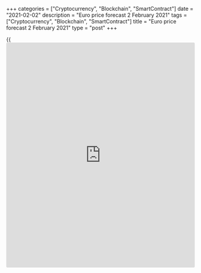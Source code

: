 +++
categories = ["Cryptocurrency", "Blockchain", "SmartContract"]
date = "2021-02-02"
description = "Euro price forecast 2 February 2021"
tags = ["Cryptocurrency", "Blockchain", "SmartContract"]
title = "Euro price forecast 2 February 2021"
type = "post"
+++

{{<iframe id="large-banner" src="https://www.bounty.group/#slide=18.0" width="100%" height="600" scrolling="no" style="border: 0px solid rgb(216, 221, 230); border-radius: 3px;">}}

2021-02-02

2021-02-02

Euro is desperate. Forecast as of 02.02.2021Dmitri Demidenko

At the beginning of the year, the confidence in the euro strengthening
was undermined. The divergences in the economic growth and the
vaccination speed make [investor](https://www.fintechee.com/tutorial-for-forex-trading/investor-mode/)s doubt in the idea of the global GDP
expansion and the [EURUSD][1] rise to 1.25. But there are still some
optimists. Let us discuss the Forex outlook and make up a trading plan.

## Weekly euro fundamental forecast

The worse it is, the better. The faster the US stock indexes were
falling, the worse the US economic situation became, the more
aggressively the Fed reacted to the recession provoked by the pandemic,
the better it was with the adoption of the fiscal stimulus packages by
Congress. However, the opposite is true for the economy and financial
markets. The better, the worse. Raising forecasts for US GDP casts doubt
on the need for the additional $ 1.9 trillion in aid. But for the ‘blue
wave,’ Joe Biden’s stimulus plan wouldn’t have approved by the
[policy](https://www.fintechee.com/policy/)makers. The less the stimulus is, the worse the [EURUSD][1] bulls
feel.

According to the Congressional Budget Office, the US economy will be
able to return to its pre-crisis level by the middle of this year. By
the end of 2021, the US GDP will grow by 3.7% and expand by another 2.2%
in 2022. Average growth in 2021-2025 will be 2.6%, primarily due to
large-scale fiscal incentives. The $900-billion aid package will add
1.5% to the US growth this year and next. A natural question arises, if
everything is so good, why the US government should continue to
accumulate debts on such a scale? Republican senators are confident that
there is no need. They offered Biden a stimulus plan of $618 billion.
Joe Biden, who must have been inspired by Janet Yellen's announcement to
play big, said he would insist on an aggressive stimulus.

Stock markets are encouraged by the idea of a $1.9-trillion aid package,
the rapid speed of vaccination, and the decline in the number of
COVID-19 cases, but something is wrong with the global risk appetite.
The [S&P 500][2] started falling amid Jerome Powell's press conference,
and this is not accidental. The Fed Chairman convinced the markets that
the US central bank would not pull back on the QE, but it is not enough
amid the expansion of the bond issue volume. Is the current asset
purchase at a monthly pace of $120 billion in fact scaling down the
quantitative easing program?

### Dynamics of difference in Treasury issue volume and Fed’s asset
purchases

 _Source_ _: Nordea Markets_

The widening gap between the Treasury bond issue and the Fed's Treasury
purchases is bad [news](https://www.letsplayfx.com/blog/forex-news-website/) for inflation expectations, debt holders, and
dollar bears. Besides, there is a divergence in the vaccination rate (in
the US, 7% of the population were vaccinated, in the EU - 2.2%), so one
could suggest that the [EURUSD][1] uptrend has broken down.

However, there still some positive factors. The rise of Italy’s
manufacturing PMI suggests that the idea of the global economic recovery
and the euro strengthening could still work out. With a 13% share of
machinery and equipment exports, compared with 4% in Spain, Italy is
experiencing increased demand from a rapidly expanding China’s economy.

### Dynamics of euro-area PMIs

 _Source_ _: Bloomberg_

### Weekly [EURUSD][1] trading plan

The [EURUSD][1] bulls are desperately fighting for level 1.208. However,
it will make sense to enter longs in the zone of 1.195-1.2 or if the
price rolls back above level 1.215. Currently, it is relevant to enter
short-term sell trades.





## Price chart of EURUSD in real time mode

The content of this article reflects the author’s opinion and does not
necessarily reflect the official position of LiteForex. The material
published on this page is provided for informational purposes only and
should not be considered as the provision of investment advice for the
purposes of Directive 2004/39/EC.

Rate this article:

{{value}}

( {{count}} {{title}} )

   1. my.liteforex.com/trading/chart?symbol=EURUSD&returnUrl=true
   2. my.liteforex.com/trading/chart?symbol=SPX&returnUrl=true